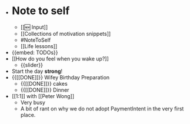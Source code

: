 - # Note to self
    - [[🆕 Input]]
    - [[Collections of motivation snippets]]
    - #NoteToSelf
    - [[Life lessons]]
- {{embed: TODOs}}
- [[How do you feel when you wake up?]]
    - {{slider}}
- Start the day **strong**!
- {{[[DONE]]}}  Wifey Birthday Preparation
    - {{[[DONE]]}} cakes
    - {{[[DONE]]}} Dinner  
- [[1:1]] with [[Peter Wong]]
    - Very busy
    - A bit of rant on why we do not adopt PaymentIntent in the very first place.
